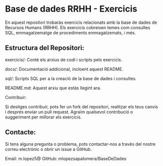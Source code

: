 <h1>Base de dades RRHH - Exercicis</h1>

<p>En aquest repositori trobaràs exercicis relacionats amb la base de dades de Recursos Humans (RRHH). Els exercicis cobreixen temes com consultes SQL, emmagatzematge de procediments emmagatzemats, i més.</p>

<h2>Estructura del Repositori:</h2>

<p>exercicis/: Conté els arxius de codi i scripts pels exercicis.</p>
<p>docs/: Documentació addicional, incloent aquest README.</p>
<p>sql/: Scripts SQL per a la creació de la base de dades i consultes.</p>
<p>README.md: Aquest arxiu que estàs llegint ara.</p>

<p>Contribuir:</p>

<p>Si desitges contribuir, pots fer un fork del repositori, realitzar els teus canvis i després enviar un pull request. Agraïm qualsevol contribució o suggeriment per millorar els exercicis.</p>

<h2>Contacte:</h2>

<p>Si tens alguna pregunta o problema, pots contactar-nos a través del nostre correu electrònic o obrir un issue a GitHub.</p>

Email: m.lopez5@
GitHub: mlopezsapalomera/BaseDeDades
